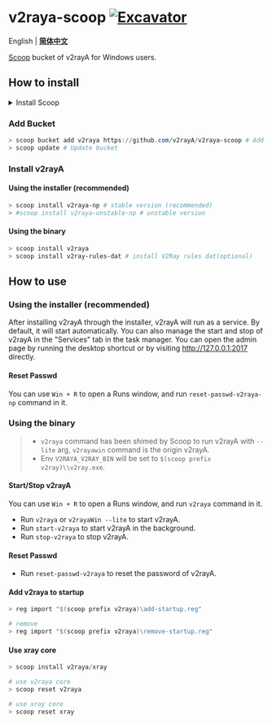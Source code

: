 # v2raya-scoop [![Excavator](https://github.com/v2rayA/v2raya-scoop/actions/workflows/excavator.yml/badge.svg)](https://github.com/v2rayA/v2raya-scoop/actions/workflows/excavator.yml)

English | [**简体中文**](https://github.com/v2rayA/v2raya-scoop/blob/main/README_zh.md)

[Scoop](https://scoop.sh) bucket of v2rayA for Windows users.

## How to install

<details>
  <summary>Install Scoop</summary>

1. Install [Git for Windows](https://github.com/git-for-windows/git/releases/latest). CN users can download from [here](https://mirrors.tuna.tsinghua.edu.cn/github-release/git-for-windows/git/LatestRelease/).
2. Install [PowerShell Core](https://aka.ms/PowerShell-Release?tag=stable). CN users can download from [here](https://mirrors.tuna.tsinghua.edu.cn/github-release/PowerShell/PowerShell/LatestRelease/).
3. (OPTIONAL) Install [Windows Terminal](https://github.com/microsoft/terminal/releases/latest).
4. Install [Scoop](https://scoop.sh).

    ```powershell
    > Set-ExecutionPolicy RemoteSigned -Scope CurrentUser # Optional: Needed to run a remote script the first time
    > irm get.scoop.sh | iex
    ```

</details>

### Add Bucket

```powershell
> scoop bucket add v2raya https://github.com/v2rayA/v2raya-scoop # Add bucket
> scoop update # Update bucket
```

### Install v2rayA

#### Using the installer (recommended)

```powershell
> scoop install v2raya-np # stable version (recommended)
> #scoop install v2raya-unstable-np # unstable version
```

#### Using the binary

```powershell
> scoop install v2raya
> scoop install v2ray-rules-dat # install V2Ray rules dat(optional)
```

## How to use

### Using the installer (recommended)

After installing v2rayA through the installer, v2rayA will run as a service. By default, it will start automatically. You can also manage the start and stop of v2rayA in the "Services" tab in the task manager. You can open the admin page by running the desktop shortcut or by visiting <http://127.0.0.1:2017> directly.

#### Reset Passwd

You can use `Win + R` to open a Runs window, and run `reset-passwd-v2raya-np` command in it.

### Using the binary

> -   `v2raya` command has been shimed by Scoop to run v2rayA with `--lite` arg, `v2rayawin` command is the origin v2rayA.
> -   Env `V2RAYA_V2RAY_BIN` will be set to `$(scoop prefix v2ray)\\v2ray.exe`.

#### Start/Stop v2rayA

You can use `Win + R` to open a Runs window, and run `v2raya` command in it.

-   Run `v2raya` or `v2rayaWin --lite` to start v2rayA.
-   Run `start-v2raya` to start v2rayA in the background.
-   Run `stop-v2raya` to stop v2rayA.

#### Reset Passwd

-   Run `reset-passwd-v2raya` to reset the password of v2rayA.

#### Add v2raya to startup

```powershell
> reg import "$(scoop prefix v2raya)\add-startup.reg"

# remove
> reg import "$(scoop prefix v2raya)\remove-startup.reg"
```

#### Use xray core

```powershell
> scoop install v2raya/xray

# use v2raya core
> scoop reset v2raya

# use xray core
> scoop reset xray
```
